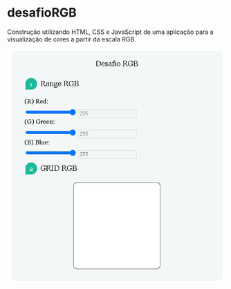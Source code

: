 # desafioRGB

Construção utilizando HTML, CSS e JavaScript de uma aplicação para a
visualização de cores a partir da escala RGB.

![desafioRGB](desafiorgb.gif)
